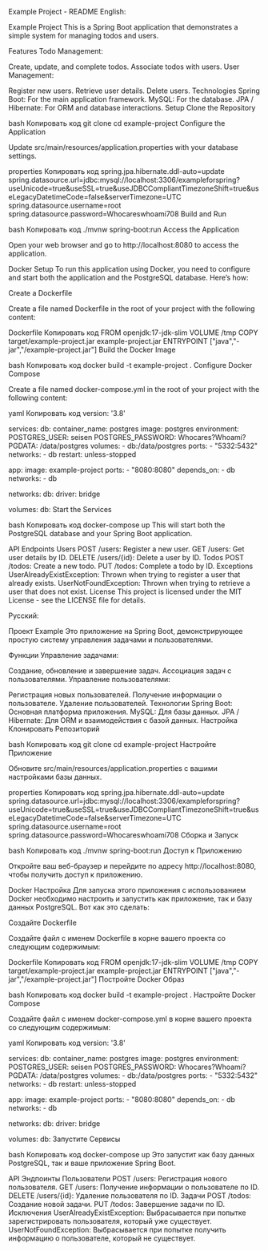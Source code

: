 Example Project - README
English:

Example Project
This is a Spring Boot application that demonstrates a simple system for managing todos and users.

Features
Todo Management:

Create, update, and complete todos.
Associate todos with users.
User Management:

Register new users.
Retrieve user details.
Delete users.
Technologies
Spring Boot: For the main application framework.
MySQL: For the database.
JPA / Hibernate: For ORM and database interactions.
Setup
Clone the Repository

bash
Копировать код
git clone <repository-url>
cd example-project
Configure the Application

Update src/main/resources/application.properties with your database settings.

properties
Копировать код
spring.jpa.hibernate.ddl-auto=update
spring.datasource.url=jdbc:mysql://localhost:3306/exampleforspring?useUnicode=true&useSSL=true&useJDBCCompliantTimezoneShift=true&useLegacyDatetimeCode=false&serverTimezone=UTC
spring.datasource.username=root
spring.datasource.password=Whocareswhoami708
Build and Run

bash
Копировать код
./mvnw spring-boot:run
Access the Application

Open your web browser and go to http://localhost:8080 to access the application.

Docker Setup
To run this application using Docker, you need to configure and start both the application and the PostgreSQL database. Here’s how:

Create a Dockerfile

Create a file named Dockerfile in the root of your project with the following content:

Dockerfile
Копировать код
FROM openjdk:17-jdk-slim
VOLUME /tmp
COPY target/example-project.jar example-project.jar
ENTRYPOINT ["java","-jar","/example-project.jar"]
Build the Docker Image

bash
Копировать код
docker build -t example-project .
Configure Docker Compose

Create a file named docker-compose.yml in the root of your project with the following content:

yaml
Копировать код
version: '3.8'

services:
  db:
    container_name: postgres
    image: postgres
    environment:
      POSTGRES_USER: seisen
      POSTGRES_PASSWORD: Whocares?Whoami?
      PGDATA: /data/postgres
    volumes:
      - db:/data/postgres
    ports:
      - "5332:5432"
    networks:
      - db
    restart: unless-stopped

  app:
    image: example-project
    ports:
      - "8080:8080"
    depends_on:
      - db
    networks:
      - db

networks:
  db:
    driver: bridge

volumes:
  db:
Start the Services

bash
Копировать код
docker-compose up
This will start both the PostgreSQL database and your Spring Boot application.

API Endpoints
Users
POST /users: Register a new user.
GET /users: Get user details by ID.
DELETE /users/{id}: Delete a user by ID.
Todos
POST /todos: Create a new todo.
PUT /todos: Complete a todo by ID.
Exceptions
UserAlreadyExistException: Thrown when trying to register a user that already exists.
UserNotFoundException: Thrown when trying to retrieve a user that does not exist.
License
This project is licensed under the MIT License - see the LICENSE file for details.

Русский:

Проект Example
Это приложение на Spring Boot, демонстрирующее простую систему управления задачами и пользователями.

Функции
Управление задачами:

Создание, обновление и завершение задач.
Ассоциация задач с пользователями.
Управление пользователями:

Регистрация новых пользователей.
Получение информации о пользователе.
Удаление пользователей.
Технологии
Spring Boot: Основная платформа приложения.
MySQL: Для базы данных.
JPA / Hibernate: Для ORM и взаимодействия с базой данных.
Настройка
Клонировать Репозиторий

bash
Копировать код
git clone <repository-url>
cd example-project
Настройте Приложение

Обновите src/main/resources/application.properties с вашими настройками базы данных.

properties
Копировать код
spring.jpa.hibernate.ddl-auto=update
spring.datasource.url=jdbc:mysql://localhost:3306/exampleforspring?useUnicode=true&useSSL=true&useJDBCCompliantTimezoneShift=true&useLegacyDatetimeCode=false&serverTimezone=UTC
spring.datasource.username=root
spring.datasource.password=Whocareswhoami708
Сборка и Запуск

bash
Копировать код
./mvnw spring-boot:run
Доступ к Приложению

Откройте ваш веб-браузер и перейдите по адресу http://localhost:8080, чтобы получить доступ к приложению.

Docker Настройка
Для запуска этого приложения с использованием Docker необходимо настроить и запустить как приложение, так и базу данных PostgreSQL. Вот как это сделать:

Создайте Dockerfile

Создайте файл с именем Dockerfile в корне вашего проекта со следующим содержимым:

Dockerfile
Копировать код
FROM openjdk:17-jdk-slim
VOLUME /tmp
COPY target/example-project.jar example-project.jar
ENTRYPOINT ["java","-jar","/example-project.jar"]
Постройте Docker Образ

bash
Копировать код
docker build -t example-project .
Настройте Docker Compose

Создайте файл с именем docker-compose.yml в корне вашего проекта со следующим содержимым:

yaml
Копировать код
version: '3.8'

services:
  db:
    container_name: postgres
    image: postgres
    environment:
      POSTGRES_USER: seisen
      POSTGRES_PASSWORD: Whocares?Whoami?
      PGDATA: /data/postgres
    volumes:
      - db:/data/postgres
    ports:
      - "5332:5432"
    networks:
      - db
    restart: unless-stopped

  app:
    image: example-project
    ports:
      - "8080:8080"
    depends_on:
      - db
    networks:
      - db

networks:
  db:
    driver: bridge

volumes:
  db:
Запустите Сервисы

bash
Копировать код
docker-compose up
Это запустит как базу данных PostgreSQL, так и ваше приложение Spring Boot.

API Эндпоинты
Пользователи
POST /users: Регистрация нового пользователя.
GET /users: Получение информации о пользователе по ID.
DELETE /users/{id}: Удаление пользователя по ID.
Задачи
POST /todos: Создание новой задачи.
PUT /todos: Завершение задачи по ID.
Исключения
UserAlreadyExistException: Выбрасывается при попытке зарегистрировать пользователя, который уже существует.
UserNotFoundException: Выбрасывается при попытке получить информацию о пользователе, который не существует.